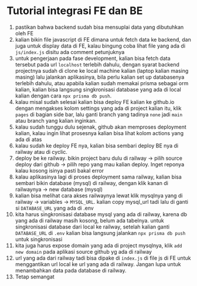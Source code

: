 # Tutorial integrasi FE dan BE

1. pastikan bahwa backend sudah bisa mensuplai data yang dibutuhkan oleh FE
2. kalian bikin file javascript di FE dimana untuk fetch data ke backend, dan juga untuk display data di FE, kalau bingung coba lihat file yang ada di `js/index.js` disitu ada comment petunjuknya
3. untuk pengerjaan pada fase development, kalian bisa fetch data tersebut pada url `localhost` terlebih dahulu, dengan syarat backend projectnya sudah di clone ke local machine kalian (laptop kalian masing masing) lalu jalankan aplikasinya, bila perlu kalian set up databasenya terlebih dahulu, atau apabila kalian sudah memakai prisma sebagai orm kalian, kalian bisa langsung singkronisasi database yang ada di local kalian dengan cara `npx prisma db push`.
4. kalau misal sudah selesai kalian bisa deploy FE kalian ke github.io dengan mengakses kolom settings yang ada di project kalian itu, klik `pages` di bagian side bar, lalu ganti branch yang tadinya `none` jadi `main` atau branch yang kalian inginkan.
5. kalau sudah tunggu dulu sejenak, github akan memproses deployment kalian, kalau ingin lihat prosesnya kalian bisa lihat kolom actions yang ada di atas
6. kalau sudah ke deploy FE nya, kalian bisa sembari deploy BE nya di railway atau di cyclic.
7. deploy be ke railway. bikin project baru dulu di railway -> pilih source deploy dari github -> pilih repo yang mau kalian deploy. Inget reponya kalau kosong isinya pasti bakal error
8. kalau aplikasinya lagi di proses deployment sama railway, kalian bisa sembari bikin database (mysql) di railway, dengan klik kanan di railwaynya -> new database (mysql)
9. kalian bisa melihat cara akses railwaynya lewat klik mysqlnya yang di railway -> variables -> `MYSQL_URL`. kalian copy mysql_url tadi lalu di ganti si `DATABASE_URL` yang ada di .env
10. kita harus singkronisasi database mysql yang ada di railway, karena db yang ada di railway masih kosong, belum ada tabelnya. untuk singkronisasi database dari local ke railway, setelah kalian ganti `DATABASE_URL` di `.env` kalian bisa langsung jalankan `npx prisma db push` untuk singkronisasi
11. kita juga harus expose domain yang ada di project mysqlnya, klik `add new domain` pada aplikasi source github yg ada di railway
12. url yang ada dari railway tadi bisa dipake di `index.js` di file js di FE untuk menggantikan url local ke url yang ada di railway. Jangan lupa untuk menambahkan data pada database di railway.
13. Tetap semangat
